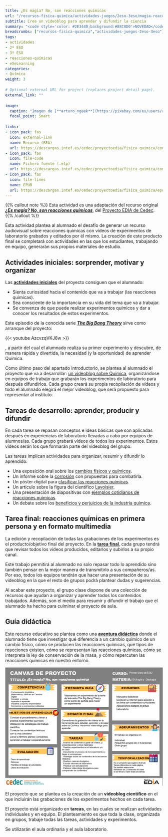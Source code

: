 ```yaml
---
title: ¿Es magia? No, son reacciones químicas
url: "/recursos-fisica-quimica/actividades-juegos/2eso-3eso/magia-reacciones-quimicas"
subtitle: Crea un videoblog para aprender y difundir la ciencia
summary: "<code style='color: #2E3440;background:#88C0D0'>NOVEDAD</code><br>Crea un videoblog para aprender y difundir la ciencia."
breadcrumbs: ["recursos-fisica-quimica","actividades-juegos-2eso-3eso"]
tags:
- actividades
- 2º ESO
- 3º ESO
- reacciones-químicas
- eXeLearning
categories:
- Química
weight: 3

# Optional external URL for project (replaces project detail page).
external_link: ""

image:
  caption: "Imagen de [**arturo_ngeek**](https://pixabay.com/es/users/arturo_ngeek-6719651/) en [Pixabay](https://pixabay.com/es/)"
  focal_point: Smart

links:
- icon_pack: fas
  icon: external-link
  name: Recurso (REA)
  url: https://descargas.intef.es/cedec/proyectoedia/fisica_quimica/contenidos/es_magia/index.html
- icon_pack: fas
  icon: file-code
  name: Fichero fuente (.elp)
  url: https://descargas.intef.es/cedec/proyectoedia/fisica_quimica/contenidos/es_magia/es_magia.elp
- icon_pack: fas
  icon: file-lines
  name: EPUB
  url: https://descargas.intef.es/cedec/proyectoedia/fisica_quimica/epubs/es_magia.epub
---
```


{{% callout note %}}
Esta actividad es una adaptación del recurso original [***¿Es magia? No, son reacciones químicas***](https://cedec.intef.es/creamos-videoblogs-para-aprender-y-difundir-la-ciencia/), del [Proyecto EDIA de Cedec](https://cedec.intef.es).
{{% /callout %}}

Esta actividad plantea al alumnado el desafío de generar un recurso audiovisual sobre reacciones químicas con vídeos de experimentos de laboratorio grabados y editados por él mismo. La creación de este producto final se completará con actividades en las que los estudiantes, trabajando en equipo, generarán sus propios materiales de estudio.

## Actividades iniciales: sorprender, motivar y organizar

Las [**actividades iniciales**](https://descargas.intef.es/cedec/proyectoedia/fisica_quimica/contenidos/es_magia/vaya_sorpresa.html) del proyecto consiguen que el alumnado:

- Sienta curiosidad hacia el contenido que va a trabajar (las reacciones químicas).
- Sea consciente de la importancia en su vida del tema que va a trabajar.
- Se convenza de que puede realizar experimentos químicos y dar a conocer los resultados de estos experimentos.

Este episodio de la conocida serie [***The Big Bang Theory***](https://es.wikipedia.org/wiki/The_Big_Bang_Theory) sirve como arranque del proyecto:

{{< youtube AzcvzqVKJ6w >}}

, a partir del cual el alumnado realiza su primer experimento y descubre, de manera rápida y divertida, la necesidad (y la oportunidad) de aprender Química.

Como último paso del apartado introductorio, se plantea al alumnado el proyecto que va a desarrollar: [un videoblog sobre Química](https://descargas.intef.es/cedec/proyectoedia/fisica_quimica/contenidos/es_magia/vdeos_para_divulgar_la_ciencia.html), organizándose en equipos de trabajo que grabarán los experimentos de laboratorio para después difundirlos. Cada grupo creará su propia recopilación de vídeos y todo el alumnado elegirá el mejor videoblog, que será propuesto para representar al instituto.

## Tareas de desarrollo: aprender, producir y difundir

En cada tarea se repasan conceptos e ideas básicas que son aplicadas después en experiencias de laboratorio llevadas a cabo por equipos de alumnos/as. Cada grupo grabará vídeos de todos los experimentos. Estos vídeos serán los que formarán parte del videoblog del grupo.

Las tareas implican actividades para organizar, resumir y difundir lo aprendido:

- Una exposición oral sobre los [cambios físicos y químicos](https://descargas.intef.es/cedec/proyectoedia/fisica_quimica/contenidos/es_magia/cambios_fsicos__y__qumicos.html).
- Un informe sobre la [corrosión](https://descargas.intef.es/cedec/proyectoedia/fisica_quimica/contenidos/es_magia/qu_ocurre_en_una_reaccin_qumica.html) con propuestas para combatirla.
- Un póster digital para [clasificar las reacciones químicas](https://descargas.intef.es/cedec/proyectoedia/fisica_quimica/contenidos/es_magia/tipos_de_reacciones_qumicas.html).
- Un artículo sobre la figura del científico [Lavoisier](https://descargas.intef.es/cedec/proyectoedia/fisica_quimica/contenidos/es_magia/ley_de_lavoisier.html).
- Una presentación de diapositivas con [ejemplos cotidianos de reacciones químicas](https://descargas.intef.es/cedec/proyectoedia/fisica_quimica/contenidos/es_magia/cmo_se_escriben_las_ecuaciones_qumicas.html).
- Un debate sobre los [beneficios y perjuicios de la industria química](https://descargas.intef.es/cedec/proyectoedia/fisica_quimica/contenidos/es_magia/cmo_afectan_las_reacciones_qumicas_a_nuestro_entorno.html).

## Tarea final: reacciones químicas en primera persona y en formato multimedia

La edición y recopilación de todas las grabaciones de los experimentos es el producto/objetivo final del proyecto. En la [**tarea final**](https://descargas.intef.es/cedec/proyectoedia/fisica_quimica/contenidos/es_magia/recopilamos_y_publicamos_nuestro_trabajo.html), cada grupo tendrá que revisar todos los vídeos producidos, editarlos y subirlos a su propio canal.

Este trabajo permitirá al alumnado no solo repasar todo lo aprendido sino también pensar en la mejor manera de transmitirlo a sus compañeros/as. Por eso, todos los equipos tendrán que hacer una presentación de su videoblog en la que el resto de grupos podrá plantear dudas y sugerencias.

Al acabar este proyecto, el grupo clase dispone de una colección de recursos que ayudan a organizar y aprender todos los contenidos trabajados. Además, son el medio para resumir y difundir el trabajo que el alumnado ha hecho para culminar el proyecto de aula.

## Guía didáctica

Este recurso educativo se plantea como una [**aventura didáctica**](https://descargas.intef.es/cedec/proyectoedia/fisica_quimica/contenidos/es_magia/_gua_didctica_.html) donde el alumnado tiene que investigar qué diferencia a un cambio químico de un cambio físico, cómo se producen las reacciones químicas, qué tipos de reacciones existen, cómo se representan las reacciones químicas, cómo se interpreta la ley de conservación de la masa, y cómo repercuten las reacciones químicas en nuestro entorno.

![canvas](canvas.png "https://descargas.intef.es/cedec/proyectoedia/fisica_quimica/contenidos/es_magia/_gua_didctica_.html")

El proyecto que se plantea es la creación de un **videoblog científico** en el que incluirán las grabaciones de los experimentos hechos en cada tarea.

El proyecto está organizado en **tareas**, en las cuales se realizan actividades individuales y en equipo. El planteamiento es que toda la clase, organizada en grupos, trabaje todas las tareas, actividades y experimentos.

Se utilizarán el aula ordinaria y el aula laboratorio.